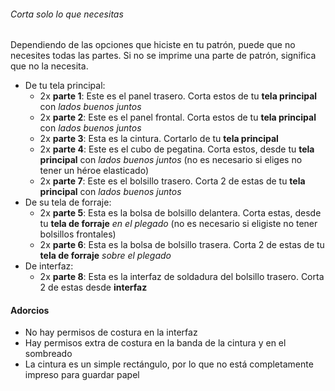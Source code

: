 <Tip>

###### Corta solo lo que necesitas

Dependiendo de las opciones que hiciste en tu patrón, puede que no necesites todas las partes.
Si no se imprime una parte de patrón, significa que no la necesita.

</Tip>

*   De tu tela principal:
    *   2x **parte 1**: Este es el panel trasero. Corta estos de tu **tela principal** con *lados buenos juntos*
    *   2x **parte 2**: Este es el panel frontal. Corta estos de tu **tela principal** con *lados buenos juntos*
    *   2x **parte 3**: Esta es la cintura. Cortarlo de tu **tela principal**
    *   2x **parte 4**: Este es el cubo de pegatina. Corta estos, desde tu **tela principal** con *lados buenos juntos* (no es necesario si eliges no tener un héroe elasticado)
    *   2x **parte 7**: Este es el bolsillo trasero. Corta 2 de estas de tu **tela principal** con *lados buenos juntos*
*   De su tela de forraje:
    *   2x **parte 5**: Esta es la bolsa de bolsillo delantera. Corta estas, desde tu **tela de forraje** *en el plegado* (no es necesario si eligiste no tener bolsillos frontales)
    *   2x **parte 6**: Esta es la bolsa de bolsillo trasera. Corta 2 de estas de tu **tela de forraje** *sobre el plegado*
*   De interfaz:
    *   2x **parte 8**: Esta es la interfaz de soldadura del bolsillo trasero. Corta 2 de estas desde **interfaz**

<Warning>

#### Adorcios

*   No hay permisos de costura en la interfaz
*   Hay permisos extra de costura en la banda de la cintura y en el sombreado
*   La cintura es un simple rectángulo, por lo que no está completamente impreso para guardar papel

</Warning>
